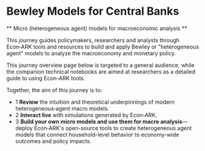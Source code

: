# Bewley Models for Central Banks

** Micro  (heterogeneous agent) models for macroeconomic analysis **

<p>This journey guides policymakers, researchers and analysts through Econ‑ARK tools and resources to build and apply Bewley or "heterogeneous agent" models to analyze the macroeconomy and monetary policy.</p>

<p class="mt-4">This journey overview page below is targeted to a general audience, while the companion technical notebooks are aimed at researchers as a detailed guide to using Econ-ARK tools.</p>

<div class="mt-6">
    <p class="mb-4">Together, the aim of this journey is to:</p>
    <ul class="space-y-3 list-none">
        <li class="flex items-start">
            <span class="flex-shrink-0 h-6 w-6 flex items-center justify-center rounded-full bg-sky-100 text-sky-800 font-bold text-sm mr-3">1</span>
            <span><strong>Review</strong> the intuition and theoretical underpinnings of modern heterogeneous‑agent macro models.</span>
        </li>
        <li class="flex items-start">
            <span class="flex-shrink-0 h-6 w-6 flex items-center justify-center rounded-full bg-sky-100 text-sky-800 font-bold text-sm mr-3">2</span>
            <span><strong>Interact live</strong> with simulations generated by Econ‑ARK.</span>
        </li>
        <li class="flex items-start">
            <span class="flex-shrink-0 h-6 w-6 flex items-center justify-center rounded-full bg-sky-100 text-sky-800 font-bold text-sm mr-3">3</span>
            <span><strong>Build your own micro models and use them for macro analysis</strong>—deploy Econ‑ARK's open-source tools to create heterogeneous agent models that connect household-level behavior to economy-wide outcomes and policy impacts.</span>
        </li>
    </ul>
</div>







